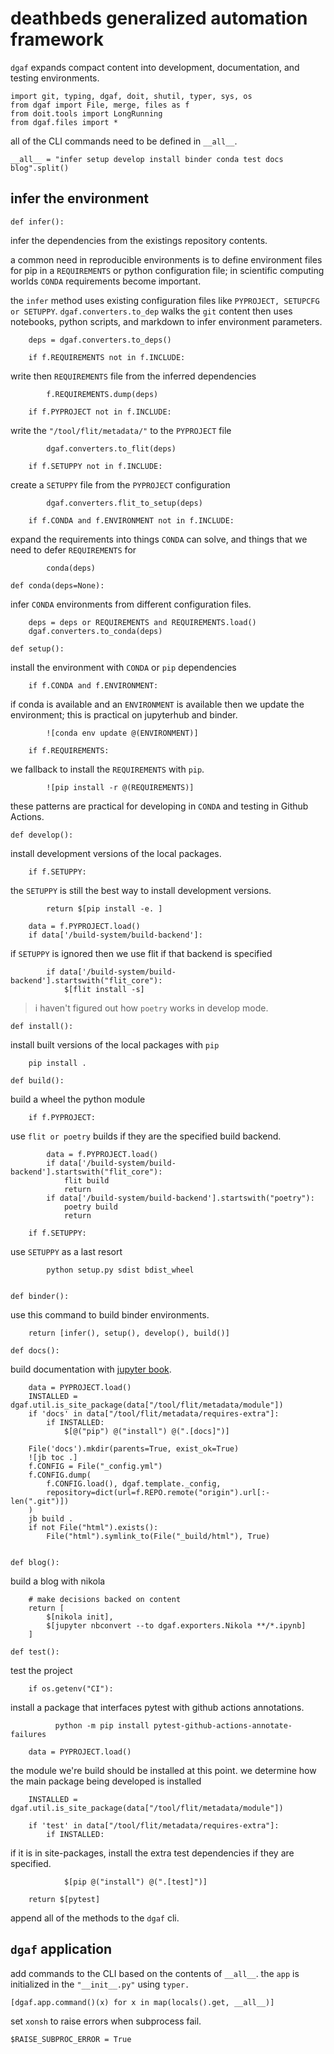 # deathbeds generalized automation framework

`dgaf` expands compact content into development, documentation, and testing environments.

    import git, typing, dgaf, doit, shutil, typer, sys, os
    from dgaf import File, merge, files as f
    from doit.tools import LongRunning
    from dgaf.files import *

all of the CLI commands need to be defined in `__all__`.

    __all__ = "infer setup develop install binder conda test docs blog".split()

## infer the environment

    def infer():

infer the dependencies from the existings repository contents. 

a common need in reproducible environments is to define environment files for pip in a `REQUIREMENTS` or python configuration file; in scientific computing worlds `CONDA` requirements become important.

the `infer` method uses existing configuration files like `PYPROJECT, SETUPCFG or SETUPPY`. `dgaf.converters.to_dep` walks the `git` content then uses notebooks, python scripts, and markdown to infer environment parameters.

        deps = dgaf.converters.to_deps()

        if f.REQUIREMENTS not in f.INCLUDE:

write then `REQUIREMENTS` file from the inferred dependencies

            f.REQUIREMENTS.dump(deps)

        if f.PYPROJECT not in f.INCLUDE:

write the `"/tool/flit/metadata/"` to the `PYPROJECT` file

            dgaf.converters.to_flit(deps)

        if f.SETUPPY not in f.INCLUDE:

create a `SETUPPY` file from the `PYPROJECT` configuration

            dgaf.converters.flit_to_setup(deps)

        if f.CONDA and f.ENVIRONMENT not in f.INCLUDE:

expand the requirements into things `CONDA` can solve, and things that we need to defer `REQUIREMENTS` for

            conda(deps)

    def conda(deps=None):

infer `CONDA` environments from different configuration files.

        deps = deps or REQUIREMENTS and REQUIREMENTS.load()
        dgaf.converters.to_conda(deps)

    def setup():

install the environment with `CONDA` or `pip` dependencies

        if f.CONDA and f.ENVIRONMENT:

if conda is available and an `ENVIRONMENT` is available then we update the environment; this is practical on jupyterhub and binder.

            ![conda env update @(ENVIRONMENT)]

        if f.REQUIREMENTS:

we fallback to install the `REQUIREMENTS` with `pip`. 

            ![pip install -r @(REQUIREMENTS)]

these patterns are practical for developing in `CONDA` and testing in Github Actions.

        
    def develop():

install development versions of the local packages.

        if f.SETUPPY:

the `SETUPPY` is still the best way to install development versions.

            return $[pip install -e. ]

        data = f.PYPROJECT.load()
        if data['/build-system/build-backend']:

if `SETUPPY` is ignored then we use flit if that backend is specified

            if data['/build-system/build-backend'].startswith("flit_core"):
                $[flit install -s]

> i haven't figured out how `poetry` works in develop mode.


    def install():

install built versions of the local packages with `pip`

        pip install .

    def build():

build a wheel the python module

        if f.PYPROJECT:

use `flit or poetry` builds if they are the specified build backend.

            data = f.PYPROJECT.load()
            if data['/build-system/build-backend'].startswith("flit_core"):
                flit build
                return
            if data['/build-system/build-backend'].startswith("poetry"):
                poetry build
                return

        if f.SETUPPY:

use `SETUPPY` as a last resort

            python setup.py sdist bdist_wheel


    def binder():

use this command to build binder environments.

        return [infer(), setup(), develop(), build()]

    def docs():

build documentation with [jupyter book].


        data = PYPROJECT.load()
        INSTALLED = dgaf.util.is_site_package(data["/tool/flit/metadata/module"])
        if 'docs' in data["/tool/flit/metadata/requires-extra"]:
            if INSTALLED:
                $[@("pip") @("install") @(".[docs]")]

        File('docs').mkdir(parents=True, exist_ok=True)
        ![jb toc .]
        f.CONFIG = File("_config.yml")
        f.CONFIG.dump(
            f.CONFIG.load(), dgaf.template._config,
            repository=dict(url=f.REPO.remote("origin").url[:-len(".git")])
        )
        jb build .
        if not File("html").exists():
            File("html").symlink_to(File("_build/html"), True)


    def blog():
        
build a blog with nikola

        # make decisions backed on content
        return [
            $[nikola init],
            $[jupyter nbconvert --to dgaf.exporters.Nikola **/*.ipynb]
        ]

    def test():

test the project

        if os.getenv("CI"):

install a package that interfaces pytest with github actions annotations.

              python -m pip install pytest-github-actions-annotate-failures

        data = PYPROJECT.load()

the module we're build should be installed at this point. we determine how the main package being developed is installed

        
        INSTALLED = dgaf.util.is_site_package(data["/tool/flit/metadata/module"])

        if 'test' in data["/tool/flit/metadata/requires-extra"]:
            if INSTALLED:

if it is in site-packages, install the extra test dependencies if they are specified.

                $[pip @("install") @(".[test]")]

        return $[pytest]
        

append all of the methods to the `dgaf` cli.

## `dgaf` application

add commands to the CLI based on the contents of `__all__`. the `app` is initialized in the `"__init__.py"` using `typer.`

    [dgaf.app.command()(x) for x in map(locals().get, __all__)]

set `xonsh` to raise errors when subprocess fail.

    $RAISE_SUBPROC_ERROR = True


[`flit`]: #
[`poetry`]: #
[jupyter book]: #